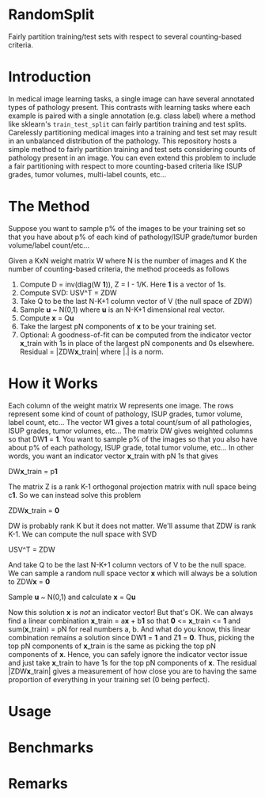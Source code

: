 # RandomSplit
Fairly partition training/test sets with respect to several counting-based criteria.

# Introduction
In medical image learning tasks, a single image can have several annotated types of pathology present. This contrasts with learning tasks where each example is paired with a single annotation (e.g. class label) where a method like sklearn's `train_test_split` can fairly partition training and test splits. Carelessly partitioning medical images into a training and test set may result in an unbalanced distribution of the pathology. This repository hosts a simple method to fairly partition training and test sets considering counts of pathology present in an image. You can even extend this problem to include a fair partitioning with respect to more counting-based criteria like ISUP grades, tumor volumes, multi-label counts, etc...

# The Method
Suppose you want to sample p% of the images to be your training set so that you have about p% of each kind of pathology/ISUP grade/tumor burden volume/label count/etc...

Given a KxN weight matrix W where N is the number of images and K the number of counting-based criteria, the method proceeds as follows
1. Compute D = inv(diag(W **1**)), Z = I - 1/K. Here **1** is a vector of 1s.
2. Compute SVD: USV^T = ZDW
3. Take Q to be the last N-K+1 column vector of V (the null space of ZDW)
4. Sample **u** ~ N(0,1) where **u** is an N-K+1 dimensional real vector.
5. Compute **x** = Q**u**
6. Take the largest pN components of **x** to be your training set.
7. Optional: A goodness-of-fit can be computed from the indicator vector **x**_train with 1s in place of the largest pN components and 0s elsewhere. Residual = |ZDW**x**_train| where |.| is a norm.

# How it Works
Each column of the weight matrix W represents one image. The rows represent some kind of count of pathology, ISUP grades, tumor volume, label count, etc... The vector W**1** gives a total count/sum of all pathologies, ISUP grades, tumor volumes, etc... The matrix DW gives weighted columns so that DW**1** = **1**. You want to sample p% of the images so that you also have about p% of each pathology, ISUP grade, total tumor volume, etc... In other words, you want an indicator vector **x**_train with pN 1s that gives

DW**x**_train = p**1**

The matrix Z is a rank K-1 orthogonal projection matrix with null space being c**1**. So we can instead solve this problem

ZDW**x**_train = **0**

DW is probably rank K but it does not matter. We'll assume that ZDW is rank K-1. We can compute the null space with SVD

USV^T = ZDW

And take Q to be the last N-K+1 column vectors of V to be the null space. We can sample a random null space vector **x** which will always be a solution to ZDW**x** = **0**

Sample **u** ~ N(0,1) and calculate **x** = Q**u**

Now this solution **x** is *not* an indicator vector! But that's OK. We can always find a linear combination **x**_train = a**x** + b**1** so that **0** <= **x**_train <= **1** and sum(**x**_train) = pN for real numbers a, b. And what do you know, this linear combination remains a solution since DW**1** = **1** and Z**1** = **0**. Thus, picking the top pN components of **x**_train is the same as picking the top pN components of **x**. Hence, you can safely ignore the indicator vector issue and just take **x**_train to have 1s for the top pN components of **x**. The residual |ZDW**x**_train| gives a measurement of how close you are to having the same proportion of everything in your training set (0 being perfect).

# Usage

# Benchmarks

# Remarks

